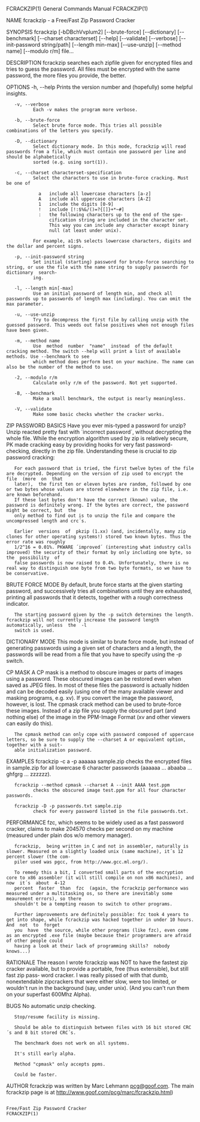 FCRACKZIP(1)                                                           General Commands Manual                                                          FCRACKZIP(1)

NAME
       fcrackzip - a Free/Fast Zip Password Cracker

SYNOPSIS
       fcrackzip   [-bDBchVvplum2]  [--brute-force]  [--dictionary]  [--benchmark]  [--charset  characterset]  [--help]  [--validate]  [--verbose]  [--init-password
       string/path] [--length min-max] [--use-unzip] [--method name] [--modulo r/m] file...

DESCRIPTION
       fcrackzip searches each zipfile given for encrypted files and tries to guess the password. All files must be encrypted with the same password, the more files
       you provide, the better.

   OPTIONS
       -h, --help
              Prints the version number and (hopefully) some helpful insights.

       -v, --verbose
              Each -v makes the program more verbose.

       -b, --brute-force
              Select brute force mode. This tries all possible combinations of the letters you specify.

       -D, --dictionary
              Select dictionary mode. In this mode, fcrackzip will read passwords from a file, which must contain one password per line and should be alphabetically
              sorted (e.g. using sort(1)).

       -c, --charset characterset-specification
              Select the characters to use in brute-force cracking. Must be one of

                a   include all lowercase characters [a-z]
                A   include all uppercase characters [A-Z]
                1   include the digits [0-9]
                !   include [!:$%&/()=?{[]}+*~#]
                :   the following characters up to the end of the spe-
                    cification string are included in the character set.
                    This way you can include any character except binary
                    null (at least under unix).

              For example, a1:$% selects lowercase characters, digits and the dollar and percent signs.

       -p, --init-password string
              Set initial (starting) password for brute-force searching to string, or use the file with the name string to supply passwords for  dictionary  search‐
              ing.

       -l, --length min[-max]
              Use an initial password of length min, and check all passwords up to passwords of length max (including). You can omit the max parameter.

       -u, --use-unzip
              Try to decompress the first file by calling unzip with the guessed password. This weeds out false positives when not enough files have been given.

       -m, --method name
              Use  method  number  "name"  instead  of the default cracking method. The switch --help will print a list of available methods. Use --benchmark to see
              which method does perform best on your machine. The name can also be the number of the method to use.

       -2, --modulo r/m
              Calculate only r/m of the password. Not yet supported.

       -B, --benchmark
              Make a small benchmark, the output is nearly meaningless.

       -V, --validate
              Make some basic checks whether the cracker works.

ZIP PASSWORD BASICS
       Have you ever mis-typed a password for unzip? Unzip reacted pretty fast with ´incorrect password´, without decrypting the whole file.  While  the  encryption
       algorithm used by zip is relatively secure, PK made cracking easy by providing hooks for very fast password-checking, directly in the zip file. Understanding
       these is crucial to zip password cracking:

       For each password that is tried, the first twelve bytes of the file are decrypted. Depending on the version of zip used to encrypt the  file  (more  on  that
       later),  the first ten or eleven bytes are random, followed by one or two bytes whose values are stored elsewhere in the zip file, i.e. are known beforehand.
       If these last bytes don't have the correct (known) value, the password is definitely wrong. If the bytes are correct, the password might be correct, but  the
       only method to find out is to unzip the file and compare the uncompressed length and crc´s.

       Earlier  versions  of  pkzip (1.xx) (and, incidentally, many zip clones for other operating systems!) stored two known bytes. Thus the error rate was roughly
       1/2^16 = 0.01%. PKWARE ´improved´ (interesting what industry calls improved) the security of their format by only including one byte, so the  possibility  of
       false passwords is now raised to 0.4%. Unfortunately, there is no real way to distinguish one byte from two byte formats, so we have to be conservative.

BRUTE FORCE MODE
       By  default, brute force starts at the given starting password, and successively tries all combinations until they are exhausted, printing all passwords that
       it detects, together with a rough correctness indicator.

       The starting password given by the -p switch determines the length.  fcrackzip will not currently increase the password length automatically, unless  the  -l
       switch is used.

DICTIONARY MODE
       This mode is similar to brute force mode, but instead of generating passwords using a given set of characters and a length, the passwords will be read from a
       file that you have to specify using the -p switch.

CP MASK
       A CP mask is a method to obscure images or parts of images using a password.  These obscured images can be restored even when saved as JPEG files. In most of
       these  files the password is actually hidden and can be decoded easily (using one of the many available viewer and masking programs, e.g. xv). If you convert
       the image the password, however, is lost. The cpmask crack method can be used to brute-force these images. Instead of a zip file you supply the obscured part
       (and nothing else) of the image in the PPM-Image Format (xv and other viewers can easily do this).

       The cpmask method can only cope with password composed of uppercase letters, so be sure to supply the --charset A or equivalent option, together with a suit‐
       able initialization password.

EXAMPLES
       fcrackzip -c a -p aaaaaa sample.zip
              checks the encrypted files in sample.zip for all lowercase 6 character passwords (aaaaaa ... abaaba ... ghfgrg ... zzzzzz).

       fcrackzip --method cpmask --charset A --init AAAA test.ppm
              checks the obscured image test.ppm for all four character passwords.

       fcrackzip -D -p passwords.txt sample.zip
              check for every password listed in the file passwords.txt.

PERFORMANCE
       fzc, which seems to be widely used as a fast password cracker, claims to make 204570 checks per second on my machine (measured under  plain  dos  w/o  memory
       manager).

       fcrackzip,  being written in C and not in assembler, naturally is slower. Measured on a slightly loaded unix (same machine), it´s 12 percent slower (the com‐
       piler used was pgcc, from http://www.gcc.ml.org/).

       To remedy this a bit, I converted small parts of the encryption core to x86 assembler (it will still compile on non x86 machines), and now  it´s  about  4-12
       percent  faster  than  fzc  (again, the fcrackzip performance was measured under a multitasking os, so there are inevitably some meaurement errors), so there
       shouldn't be a tempting reason to switch to other programs.

       Further improvements are definitely possible: fzc took 4 years to get into shape, while fcrackzip was hacked together in under 10 hours. And  not  to  forget
       you  have  the source, while other programs (like fzc), even come as an encrypted .exe file (maybe because their programmers are afraid of other people could
       having a look at their lack of programming skills?  nobody knows...)

RATIONALE
       The reason I wrote fcrackzip was NOT to have the fastest zip cracker available, but to provide a portable, free (thus extensible), but still fast  zip  pass‐
       word  cracker.  I  was  really pissed of with that dumb, nonextendable zipcrackers that were either slow, were too limited, or wouldn't run in the background
       (say, under unix). (And you can't run them on your superfast 600Mhz Alpha).

BUGS
       No automatic unzip checking.

       Stop/resume facility is missing.

       Should be able to distinguish between files with 16 bit stored CRC´s and 8 bit stored CRC´s.

       The benchmark does not work on all systems.

       It's still early alpha.

       Method "cpmask" only accepts ppms.

       Could be faster.

AUTHOR
       fcrackzip was written by Marc Lehmann <pcg@goof.com>. The main fcrackzip page is at http://www.goof.com/pcg/marc/fcrackzip.html)

                                                                   Free/Fast Zip Password Cracker                                                       FCRACKZIP(1)
